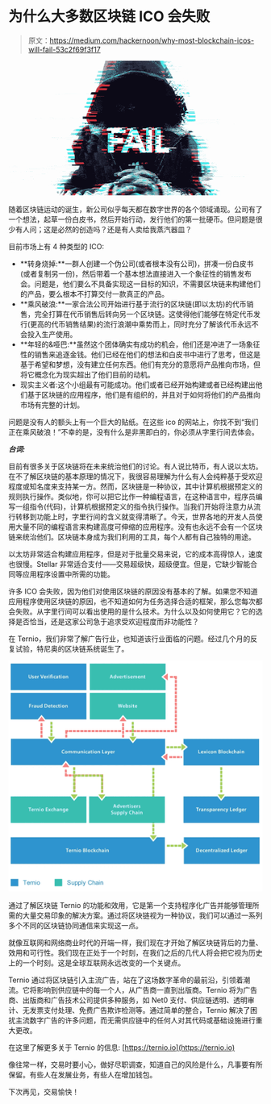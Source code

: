 # 为什么大多数区块链 ICO 会失败

> 原文：<https://medium.com/hackernoon/why-most-blockchain-icos-will-fail-53c2f69f3f17>

![](img/035db8482641b61f5352ae9819cf01f4.png)

随着区块链运动的诞生，新公司似乎每天都在数字世界的各个领域涌现。公司有了一个想法，起草一份白皮书，然后开始行动，发行他们的第一批硬币。但问题是很少有人问；这是必然的创造吗？还是有人卖给我蒸汽器皿？

目前市场上有 4 种类型的 ICO:

*   **转身烧掉:**一群人创建一个伪公司(或者根本没有公司)，拼凑一份白皮书(或者复制另一份)，然后带着一个基本想法直接进入一个象征性的销售发布会。问题是，他们要么不具备实现这一目标的知识，不需要区块链来构建他们的产品，要么根本不打算交付一款真正的产品。
*   **乘风破浪:**一家合法公司开始进行基于流行的区块链(即以太坊)的代币销售，完全打算在代币销售后转向另一个区块链。这使得他们能够在特定代币发行(更高的代币销售结果)的流行浪潮中乘势而上，同时充分了解该代币永远不会投入生产使用。
*   **年轻的&哑巴:**虽然这个团体确实有成功的机会，他们还是冲进了一场象征性的销售来追逐金钱。他们已经在他们的想法和白皮书中进行了思考，但这是基于希望和梦想，没有建立任何东西。他们有充分的意愿将产品推向市场，但将它概念化为现实超出了他们目前的动机。
*   现实主义者:这个小组最有可能成功。他们或者已经开始构建或者已经构建出他们基于区块链的应用程序，他们是有组织的，并且对于如何将他们的产品推向市场有完整的计划。

问题是没有人的额头上有一个巨大的贴纸。在这些 ico 的网站上，你找不到“我们正在乘风破浪！”不幸的是，没有什么是非黑即白的，你必须从字里行间去体会。

***台词:***

目前有很多关于区块链将在未来统治他们的讨论。有人说比特币，有人说以太坊。在不了解区块链的基本原理的情况下，我很容易理解为什么有人会纯粹基于受欢迎程度或知名度来支持某一方。然而，区块链是一种协议，其中计算机根据预定义的规则执行操作。类似地，你可以把它比作一种编程语言，在这种语言中，程序员编写一组指令(代码)，计算机根据预定义的指令执行操作。当我们开始将注意力从流行转移到功能上时，字里行间的含义就变得清晰了。今天，世界各地的开发人员使用大量不同的编程语言来构建高度可伸缩的应用程序。没有也永远不会有一个区块链来统治他们。区块链本身成为我们利用的工具，每个人都有自己独特的用途。

以太坊非常适合构建应用程序，但是对于批量交易来说，它的成本高得惊人，速度也很慢。Stellar 非常适合支付——交易超级快，超级便宜。但是，它缺少智能合同等应用程序设置中所需的功能。

许多 ICO 会失败，因为他们对使用区块链的原因没有基本的了解。如果您不知道应用程序使用区块链的原因，也不知道如何为任务选择合适的框架，那么您每次都会失败。从字里行间可以看出使用的是什么技术。为什么以及如何使用它？它的选择是否恰当，还是这家公司急于追求受欢迎程度而非功能性？

在 Ternio，我们非常了解广告行业，也知道该行业面临的问题。经过几个月的反复试验，特尼奥的区块链系统诞生了。

![](img/8b8319815dd35fc2a3cbee73ff22914d.png)

通过了解区块链 Ternio 的功能和效用，它是第一个支持程序化广告并能够管理所需的大量交易印象的解决方案。通过将区块链视为一种协议，我们可以通过一系列多个不同的区块链协同通信来实现这一点。

就像互联网和网络商业时代的开端一样，我们现在才开始了解区块链背后的力量、效用和可行性。我们现在正处于一个时刻，在我们之后的几代人将会把它视为历史上的一个时刻。这是全球互联网永远改变的一个关键点。

Ternio 通过将区块链引入主流广告，站在了这场数字革命的最前沿，引领着潮流。它将影响到供应链中的每一个人，从广告商一直到出版商。Ternio 将为广告商、出版商和广告技术公司提供多种服务，如 Net0 支付、供应链透明、透明审计、无发票支付处理、免费广告欺诈检测等。通过简单的整合，Ternio 解决了困扰主流数字广告的许多问题，而无需供应链中的任何人对其代码或基础设施进行重大更改。

在这里了解更多关于 Ternio 的信息: [https://ternio.io](https://ternio.io)

像往常一样，交易时要小心，做好尽职调查，知道自己的风险是什么，凡事要有所保留。有些人在发展业务，有些人在增加钱包。

下次再见，交易愉快！